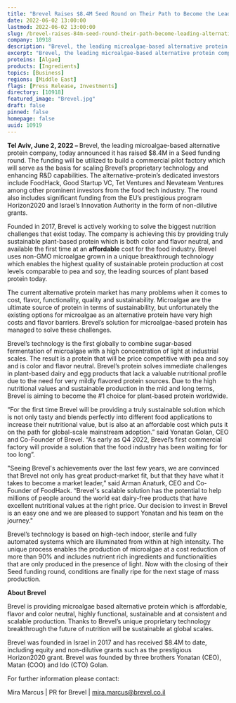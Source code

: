 ```yaml
---
title: "Brevel Raises $8.4M Seed Round on Their Path to Become the Leading Alternative Protein"
date: 2022-06-02 13:00:00
lastmod: 2022-06-02 13:00:00
slug: /brevel-raises-84m-seed-round-their-path-become-leading-alternative-protein
company: 10918
description: "Brevel, the leading microalgae-based alternative protein company, today announced it has raised $8.4M in a Seed funding round. The funding will be utilized to build a commercial pilot factory which will serve as the basis for scaling Brevel’s proprietary technology and enhancing R&D capabilities."
excerpt: "Brevel, the leading microalgae-based alternative protein company, today announced it has raised $8.4M in a Seed funding round. The funding will be utilized to build a commercial pilot factory which will serve as the basis for scaling Brevel’s proprietary technology and enhancing R&D capabilities."
proteins: [Algae]
products: [Ingredients]
topics: [Business]
regions: [Middle East]
flags: [Press Release, Investments]
directory: [10918]
featured_image: "Brevel.jpg"
draft: false
pinned: false
homepage: false
uuid: 10919
---
```

<p><strong>Tel Aviv, June 2, 2022 – </strong>Brevel, the leading microalgae-based alternative protein company, today announced it has raised $8.4M in a Seed funding round. The funding will be utilized to build a commercial pilot factory which will serve as the basis for scaling Brevel’s proprietary technology and enhancing R&D capabilities. The alternative-protein’s dedicated investors include FoodHack, Good Startup VC, Tet Ventures and Nevateam Ventures among other prominent investors from the food tech industry. The round also includes significant funding from the EU’s prestigious program Horizon2020 and Israel’s Innovation Authority in the form of non-dilutive grants. </p>
<p>Founded in 2017, Brevel is actively working to solve the biggest nutrition challenges that exist today. The company is achieving this by providing truly sustainable plant-based protein which is both color and flavor neutral, and available the first time at an <strong>affordable</strong> cost for the food industry. Brevel uses non-GMO microalgae grown in a unique breakthrough technology which enables the highest quality of sustainable protein production at cost levels comparable to pea and soy, the leading sources of plant based protein today. </p>
<p>The current alternative protein market has many problems when it comes to cost, flavor, functionality, quality and sustainability. Microalgae are the ultimate source of protein in terms of sustainability, but unfortunately the existing options for microalgae as an alternative protein have very high costs and flavor barriers. Brevel’s solution for microalgae-based protein has managed to solve these challenges.</p>
<p>Brevel’s technology is the first globally to combine sugar-based fermentation of microalgae with a high concentration of light at industrial scales. The result is a protein that will be price competitive with pea and soy and is color and flavor neutral. Brevel’s protein solves immediate challenges in plant-based dairy and egg products that lack a valuable nutritional profile due to the need for very mildly flavored protein sources. Due to the high nutritional values and sustainable production in the mid and long terms, Brevel is aiming to become the #1 choice for plant-based protein worldwide.</p>
<p>“For the first time Brevel will be providing a truly sustainable solution which is not only tasty and blends perfectly into different food applications to increase their nutritional value, but is also at an affordable cost which puts it on the path for global-scale mainstream adoption.” said Yonatan Golan, CEO and Co-Founder of Brevel. “As early as Q4 2022, Brevel’s first commercial factory will provide a solution that the food industry has been waiting for for too long”. </p>
<p>"Seeing Brevel's achievements over the last few years, we are convinced that Brevel not only has great product-market fit, but that they have what it takes to become a market leader,” said Arman Anaturk, CEO and Co-Founder of FoodHack. “Brevel's scalable solution has the potential to help millions of people around the world eat dairy-free products that have excellent nutritional values at the right price. Our decision to invest in Brevel is an easy one and we are pleased to support Yonatan and his team on the journey."</p>
<p>Brevel’s technology is based on high-tech indoor, sterile and fully automated systems which are illuminated from within at high intensity. The unique process enables the production of microalgae at a cost reduction of more than 90% and includes nutrient rich ingredients and functionalities that are only produced in the presence of light. Now with the closing of their Seed funding round, conditions are finally ripe for the next stage of mass production.</p>
<p><strong>About Brevel</strong></p>
<p>Brevel is providing microalgae based alternative protein which is affordable, flavor and color neutral, highly functional, sustainable and at consistent and scalable production. Thanks to Brevel’s unique proprietary technology breakthrough the future of nutrition will be sustainable at global scales.</p>
<p>Brevel was founded in Israel in 2017 and has received $8.4M to date, including equity and non-dilutive grants such as the prestigious Horizon2020 grant. Brevel was founded by three brothers Yonatan (CEO), Matan (COO) and Ido (CTO) Golan.</p>
<p>For further information please contact:</p>
<p>Mira Marcus | PR for Brevel | <a href="mailto:mira.marcus@brevel.co.il">mira.marcus@brevel.co.il</a></p>

